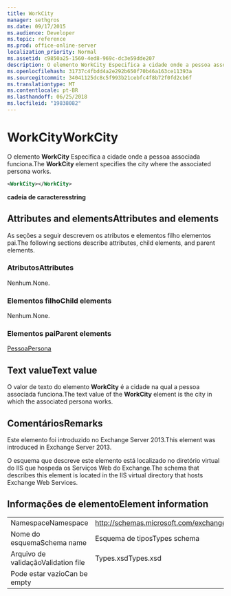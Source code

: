 ```yaml
---
title: WorkCity
manager: sethgros
ms.date: 09/17/2015
ms.audience: Developer
ms.topic: reference
ms.prod: office-online-server
localization_priority: Normal
ms.assetid: c9850a25-1560-4ed8-969c-dc3e59dde207
description: O elemento WorkCity Especifica a cidade onde a pessoa associada funciona.
ms.openlocfilehash: 31737c4fbdd4a2e292b650f70b46a163ce11393a
ms.sourcegitcommit: 34041125dc8c5f993b21cebfc4f8b72f0fd2cb6f
ms.translationtype: MT
ms.contentlocale: pt-BR
ms.lasthandoff: 06/25/2018
ms.locfileid: "19838082"
---
```

# <a name="workcity"></a><span data-ttu-id="da165-103">WorkCity</span><span class="sxs-lookup"><span data-stu-id="da165-103">WorkCity</span></span>

<span data-ttu-id="da165-104">O elemento **WorkCity** Especifica a cidade onde a pessoa associada funciona.</span><span class="sxs-lookup"><span data-stu-id="da165-104">The **WorkCity** element specifies the city where the associated persona works.</span></span> 
  
```XML
<WorkCity></WorkCity>
```

 <span data-ttu-id="da165-105">**cadeia de caracteres**</span><span class="sxs-lookup"><span data-stu-id="da165-105">**string**</span></span>
## <a name="attributes-and-elements"></a><span data-ttu-id="da165-106">Attributes and elements</span><span class="sxs-lookup"><span data-stu-id="da165-106">Attributes and elements</span></span>

<span data-ttu-id="da165-107">As seções a seguir descrevem os atributos e elementos filho elementos pai.</span><span class="sxs-lookup"><span data-stu-id="da165-107">The following sections describe attributes, child elements, and parent elements.</span></span>
  
### <a name="attributes"></a><span data-ttu-id="da165-108">Atributos</span><span class="sxs-lookup"><span data-stu-id="da165-108">Attributes</span></span>

<span data-ttu-id="da165-109">Nenhum.</span><span class="sxs-lookup"><span data-stu-id="da165-109">None.</span></span>
  
### <a name="child-elements"></a><span data-ttu-id="da165-110">Elementos filho</span><span class="sxs-lookup"><span data-stu-id="da165-110">Child elements</span></span>

<span data-ttu-id="da165-111">Nenhum.</span><span class="sxs-lookup"><span data-stu-id="da165-111">None.</span></span>
  
### <a name="parent-elements"></a><span data-ttu-id="da165-112">Elementos pai</span><span class="sxs-lookup"><span data-stu-id="da165-112">Parent elements</span></span>

[<span data-ttu-id="da165-113">Pessoa</span><span class="sxs-lookup"><span data-stu-id="da165-113">Persona</span></span>](persona.md)
  
## <a name="text-value"></a><span data-ttu-id="da165-114">Text value</span><span class="sxs-lookup"><span data-stu-id="da165-114">Text value</span></span>

<span data-ttu-id="da165-115">O valor de texto do elemento **WorkCity** é a cidade na qual a pessoa associada funciona.</span><span class="sxs-lookup"><span data-stu-id="da165-115">The text value of the **WorkCity** element is the city in which the associated persona works.</span></span> 
  
## <a name="remarks"></a><span data-ttu-id="da165-116">Comentários</span><span class="sxs-lookup"><span data-stu-id="da165-116">Remarks</span></span>

<span data-ttu-id="da165-117">Este elemento foi introduzido no Exchange Server 2013.</span><span class="sxs-lookup"><span data-stu-id="da165-117">This element was introduced in Exchange Server 2013.</span></span>
  
<span data-ttu-id="da165-118">O esquema que descreve este elemento está localizado no diretório virtual do IIS que hospeda os Serviços Web do Exchange.</span><span class="sxs-lookup"><span data-stu-id="da165-118">The schema that describes this element is located in the IIS virtual directory that hosts Exchange Web Services.</span></span>
  
## <a name="element-information"></a><span data-ttu-id="da165-119">Informações de elemento</span><span class="sxs-lookup"><span data-stu-id="da165-119">Element information</span></span>

|||
|:-----|:-----|
|<span data-ttu-id="da165-120">Namespace</span><span class="sxs-lookup"><span data-stu-id="da165-120">Namespace</span></span>  <br/> |http://schemas.microsoft.com/exchange/services/2006/types  <br/> |
|<span data-ttu-id="da165-121">Nome do esquema</span><span class="sxs-lookup"><span data-stu-id="da165-121">Schema name</span></span>  <br/> |<span data-ttu-id="da165-122">Esquema de tipos</span><span class="sxs-lookup"><span data-stu-id="da165-122">Types schema</span></span>  <br/> |
|<span data-ttu-id="da165-123">Arquivo de validação</span><span class="sxs-lookup"><span data-stu-id="da165-123">Validation file</span></span>  <br/> |<span data-ttu-id="da165-124">Types.xsd</span><span class="sxs-lookup"><span data-stu-id="da165-124">Types.xsd</span></span>  <br/> |
|<span data-ttu-id="da165-125">Pode estar vazio</span><span class="sxs-lookup"><span data-stu-id="da165-125">Can be empty</span></span>  <br/> ||
   

